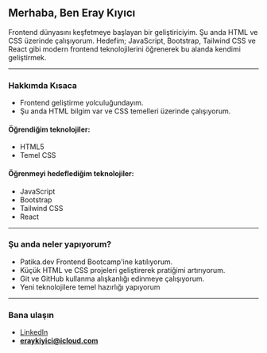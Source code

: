 ## Merhaba, Ben Eray Kıyıcı

Frontend dünyasını keşfetmeye başlayan bir geliştiriciyim. Şu anda HTML ve CSS üzerinde çalışıyorum. Hedefim; JavaScript, Bootstrap, Tailwind CSS ve React gibi modern frontend teknolojilerini öğrenerek bu alanda kendimi geliştirmek.

---

### Hakkımda Kısaca

-  Frontend geliştirme yolculuğundayım.
-  Şu anda HTML bilgim var ve CSS temelleri üzerinde çalışıyorum.



  #### Öğrendiğim teknolojiler:
  - HTML5
  - Temel CSS

  #### Öğrenmeyi hedeflediğim teknolojiler:
  - JavaScript
  - Bootstrap
  - Tailwind CSS
  - React

---

###  Şu anda neler yapıyorum?

- Patika.dev Frontend Bootcamp'ine katılıyorum.
- Küçük HTML ve CSS projeleri geliştirerek pratiğimi artırıyorum.
- Git ve GitHub kullanma alışkanlığı edinmeye çalışıyorum.
- Yeni teknolojilere temel hazırlığı yapıyorum

---

###  Bana ulaşın

-  <a href="https://www.linkedin.com/in/eraykiyici/" target=blank >LinkedIn</a>
-  **eraykiyici@icloud.com**

